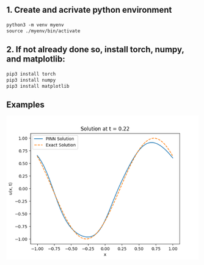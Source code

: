 ## 1. Create and acrivate python environment


```
python3 -m venv myenv
source ./myenv/bin/activate
```

## 2. If not already done so, install torch, numpy, and matplotlib:
```
pip3 install torch
pip3 install numpy
pip3 install matplotlib
```

## Examples
<img src="assets/solution_t_002.png"
     alt="Markdown icon"
     style="float: left; margin-right: 5px;" />

